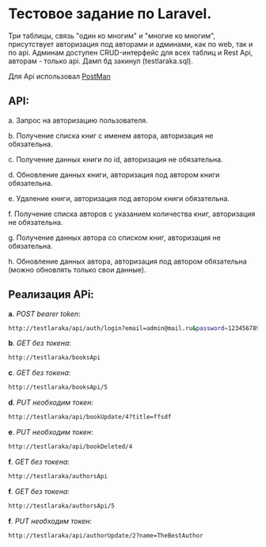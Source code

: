 # Тестовое задание по Laravel. 

Три таблицы, связь "один ко многим" и "многие ко многим", присутствует авторизация под авторами и админами, как по web, так и по api. Админам доступен CRUD-интерфейс для всех таблиц и Rest Api, авторам - только api. Дамп бд закинул (testlaraka.sql).

Для Api использовал [PostMan](https://www.postman.com/)
 
## API:

a.	Запрос на авторизацию пользователя.

b.	Получение списка книг с именем автора, авторизация не обязательна.

c.	Получение данных книги по id, авторизация не обязательна.

d.	Обновление данных книги, авторизация под автором книги обязательна.

e.	Удаление книги, авторизация под автором книги обязательна.

f.	Получение списка авторов с указанием количества книг, авторизация не обязательна.

g.	Получение данных автора со списком книг, авторизация не обязательна.

h.	Обновление данных автора, авторизация под  автором обязательна (можно обновлять только свои данные).
## 
## Реализация APi:



**a**. *POST bearer token*:

```bash
http://testlaraka/api/auth/login?email=admin@mail.ru&password=123456789   	
``` 



**b**. *GET без токена*:
```bash
http://testlaraka/booksApi 		
``` 

**c**. *GET без токена*:
```bash
http://testlaraka/booksApi/5 		
``` 

**d**. *PUT необходим токен*:
```bash
http://testlaraka/api/bookUpdate/4?title=ffsdf 		
``` 

**e**. *PUT необходим токен*:
```bash
http://testlaraka/api/bookDeleted/4 		
``` 

**f**. *GET без токена*:
```bash
http://testlaraka/authorsApi		
``` 

**f**. *GET без токена*:
```bash
http://testlaraka/authorsApi/5		
``` 

**f**. *PUT необходим токен*:
```bash
http://testlaraka/api/authorUpdate/2?name=TheBestAuthor
``` 
